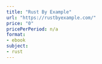 ```yaml
---
title: "Rust By Example"
url: "https://rustbyexample.com/"
price: "0"
pricePerPeriod: n/a
format: 
- ebook
subject: 
- rust
---
```

